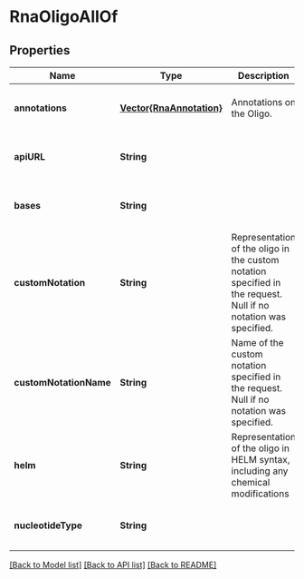 # RnaOligoAllOf


## Properties
Name | Type | Description | Notes
------------ | ------------- | ------------- | -------------
**annotations** | [**Vector{RnaAnnotation}**](RnaAnnotation.md) | Annotations on the Oligo. | [optional] [default to nothing]
**apiURL** | **String** |  | [optional] [default to nothing]
**bases** | **String** |  | [optional] [default to nothing]
**customNotation** | **String** | Representation of the oligo in the custom notation specified in the request. Null if no notation was specified. | [optional] [default to nothing]
**customNotationName** | **String** | Name of the custom notation specified in the request. Null if no notation was specified. | [optional] [default to nothing]
**helm** | **String** | Representation of the oligo in HELM syntax, including any chemical modifications | [optional] [default to nothing]
**nucleotideType** | **String** |  | [optional] [default to nothing]


[[Back to Model list]](../README.md#models) [[Back to API list]](../README.md#api-endpoints) [[Back to README]](../README.md)


